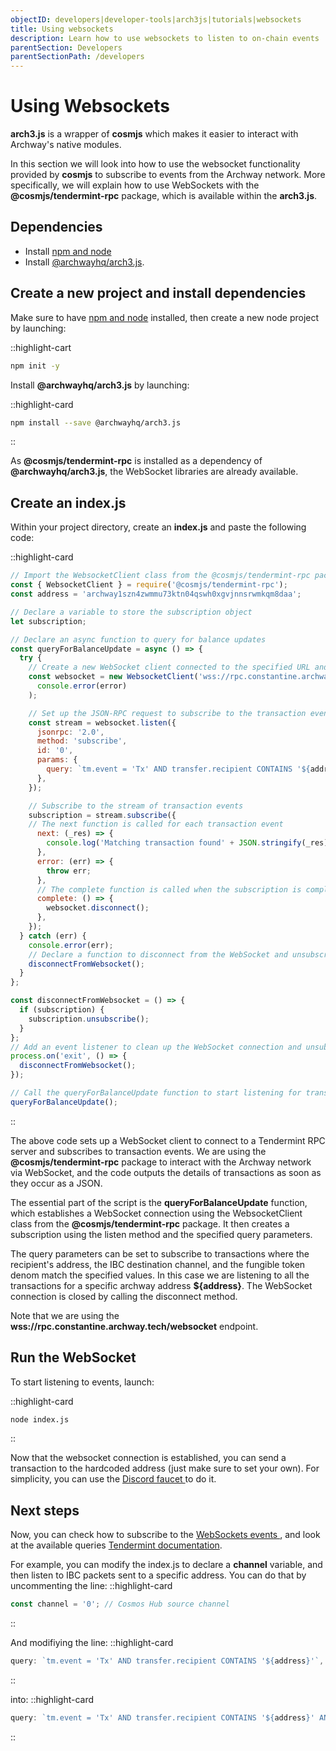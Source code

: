 ```yaml
---
objectID: developers|developer-tools|arch3js|tutorials|websockets
title: Using websockets
description: Learn how to use websockets to listen to on-chain events
parentSection: Developers
parentSectionPath: /developers
---
```


# Using Websockets


**arch3.js** is a wrapper of **cosmjs** which makes it easier to interact with Archway's native modules.

In this section we will look into how to use the websocket functionality provided by **cosmjs** to subscribe to events from the Archway network. More specifically, we will explain how to use WebSockets with the **@cosmjs/tendermint-rpc** package, which is available within the **arch3.js**.

## Dependencies


- Install <a href="https://docs.npmjs.com/downloading-and-installing-node-js-and-npm" target="_blank">npm and node</a>
- Install <a href="https://www.npmjs.com/package/@archwayhq/arch3.js" target="_blank">@archwayhq/arch3.js</a>.


## Create a new project and install dependencies

Make sure to have <a href="https://docs.npmjs.com/downloading-and-installing-node-js-and-npm" target="_blank">npm and node</a> installed, then create a new node project by launching:

::highlight-cart
```bash
npm init -y
```

Install **@archwayhq/arch3.js** by launching:

::highlight-card

```bash
npm install --save @archwayhq/arch3.js
```

::

As **@cosmjs/tendermint-rpc** is installed as a dependency of **@archwayhq/arch3.js**, the WebSocket libraries are already available.



## Create an index.js

Within your project directory, create an **index.js** and paste the following code:

::highlight-card
```javascript
// Import the WebsocketClient class from the @cosmjs/tendermint-rpc package
const { WebsocketClient } = require('@cosmjs/tendermint-rpc');
const address = 'archway1szn4zwmmu73ktn04qswh0xgvjnnsrwmkqm8daa';

// Declare a variable to store the subscription object
let subscription;

// Declare an async function to query for balance updates
const queryForBalanceUpdate = async () => {
  try {
    // Create a new WebSocket client connected to the specified URL and with an error handler
    const websocket = new WebsocketClient('wss://rpc.constantine.archway.tech/', (error) =>
      console.error(error)
    );

    // Set up the JSON-RPC request to subscribe to the transaction events using the websocket client
    const stream = websocket.listen({
      jsonrpc: '2.0',
      method: 'subscribe',
      id: '0',
      params: {
        query: `tm.event = 'Tx' AND transfer.recipient CONTAINS '${address}'`,
      },
    });

    // Subscribe to the stream of transaction events
    subscription = stream.subscribe({
    // The next function is called for each transaction event
      next: (_res) => {
        console.log('Matching transaction found' + JSON.stringify(_res));
      },
      error: (err) => {
        throw err;
      },
      // The complete function is called when the subscription is completed
      complete: () => {
        websocket.disconnect();
      },
    });
  } catch (err) {
    console.error(err);
    // Declare a function to disconnect from the WebSocket and unsubscribe from the event stream
    disconnectFromWebsocket();
  }
};

const disconnectFromWebsocket = () => {
  if (subscription) {
    subscription.unsubscribe();
  }
};
// Add an event listener to clean up the WebSocket connection and unsubscribe when the process exits
process.on('exit', () => {
  disconnectFromWebsocket();
});

// Call the queryForBalanceUpdate function to start listening for transaction events
queryForBalanceUpdate();
```
::


The above code sets up a WebSocket client to connect to a Tendermint RPC server and subscribes to transaction events. We are using the **@cosmjs/tendermint-rpc** package to interact with the Archway network via WebSocket, and the code outputs the details of transactions as soon as they occur as a JSON.

The essential part of the script is the **queryForBalanceUpdate** function, which establishes a WebSocket connection using the WebsocketClient class from the **@cosmjs/tendermint-rpc** package. It then creates a subscription using the listen method and the specified query parameters.

The query parameters can be set to subscribe to transactions where the recipient's address, the IBC destination channel, and the fungible token denom match the specified values. In this case we are listening to all the transactions for a specific archway address **${address}**. The WebSocket connection is closed by calling the disconnect method.

Note that we are using the **wss://rpc.constantine.archway.tech/websocket** endpoint.




## Run the WebSocket

To start listening to events, launch:

::highlight-card

```bash
node index.js
```

::

Now that the websocket connection is established, you can send a transaction to the hardcoded address (just make sure to set your own). For simplicity, you can use the <a href="https://discord.gg/archwayhq" target="_blank" >Discord faucet </a> to do it.


## Next steps
Now, you can check how to subscribe to the <a href="https://docs.tendermint.com/v0.34/tendermint-core/subscription.html" target="_blank" >WebSockets events </a>, and look at the available queries <a href="https://docs.tendermint.com/v0.34/rpc/#/Websocket" target="_blank" >Tendermint documentation</a>.

For example, you can modify the index.js to declare a **channel** variable, and then listen to IBC packets sent to a specific address.
You can do that by uncommenting the line:
::highlight-card

```javascript
const channel = '0'; // Cosmos Hub source channel
```

::


And modifiying the line:
::highlight-card

```javascript
query: `tm.event = 'Tx' AND transfer.recipient CONTAINS '${address}'`,
```

::

into:
::highlight-card

```javascript
query: `tm.event = 'Tx' AND transfer.recipient CONTAINS '${address}' AND transfer.recipient CONTAINS '${address}' AND write_acknowledgement.packet_dst_channel = '${channel}' AND fungible_token_packet.denom = '${externalDenom}'`,
```

::
